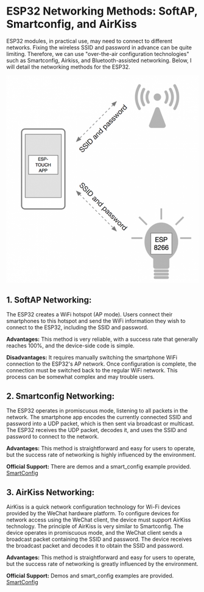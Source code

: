 # ESP32 Networking Methods: SoftAP, Smartconfig, and AirKiss

ESP32 modules, in practical use, may need to connect to different networks. Fixing the wireless SSID and password in advance can be quite limiting. Therefore, we can use "over-the-air configuration technologies" such as Smartconfig, Airkiss, and Bluetooth-assisted networking. Below, I will detail the networking methods for the ESP32.

<div style="text-align: center;">
    <img src="/images/screen_shot_2016-04-27_at_1.30.27_pm_0.png" alt="1"/>
</div>


## 1. SoftAP Networking:
The ESP32 creates a WiFi hotspot (AP mode). Users connect their smartphones to this hotspot and send the WiFi information they wish to connect to the ESP32, including the SSID and password.  

__Advantages:__ This method is very reliable, with a success rate that generally reaches 100%, and the device-side code is simple.   

__Disadvantages:__ It requires manually switching the smartphone WiFi connection to the ESP32's AP network. Once configuration is complete, the connection must be switched back to the regular WiFi network. This process can be somewhat complex and may trouble users.  

## 2. Smartconfig Networking:
The ESP32 operates in promiscuous mode, listening to all packets in the network. The smartphone app encodes the currently connected SSID and password into a UDP packet, which is then sent via broadcast or multicast. The ESP32 receives the UDP packet, decodes it, and uses the SSID and password to connect to the network.  

__Advantages:__ This method is straightforward and easy for users to operate, but the success rate of networking is highly influenced by the environment.  

__Official Support:__ There are demos and a smart_config example provided. [SmartConfig](https://docs.espressif.com/projects/esp-idf/en/latest/esp32/api-reference/network/esp_smartconfig.html)  

## 3. AirKiss Networking:
AirKiss is a quick network configuration technology for Wi-Fi devices provided by the WeChat hardware platform. To configure devices for network access using the WeChat client, the device must support AirKiss technology.
The principle of AirKiss is very similar to Smartconfig. The device operates in promiscuous mode, and the WeChat client sends a broadcast packet containing the SSID and password. The device receives the broadcast packet and decodes it to obtain the SSID and password.  

__Advantages:__ This method is straightforward and easy for users to operate, but the success rate of networking is greatly influenced by the environment.  

__Official Support:__ Demos and smart_config examples are provided.  [SmartConfig](https://docs.espressif.com/projects/esp-idf/en/latest/esp32/api-reference/network/esp_smartconfig.html)  
